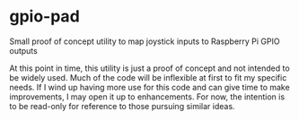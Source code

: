 # gpio-pad
Small proof of concept utility to map joystick inputs to Raspberry Pi GPIO outputs

At this point in time, this utility is just a proof of concept and not intended to be widely used. Much of the code will be inflexible at first to fit my specific needs. If I wind up having more use for this code and can give time to make improvements, I may open it up to enhancements. For now, the intention is to be read-only for reference to those pursuing similar ideas.
